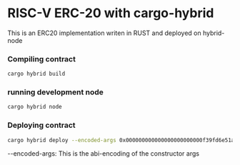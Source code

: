 # RISC-V ERC-20 with cargo-hybrid
This is an ERC20 implementation writen in RUST and deployed on hybrid-node

### Compiling contract
```sh
cargo hybrid build
```

### running development node
```sh
cargo hybrid node
```

### Deploying contract
```sh
cargo hybrid deploy --encoded-args 0x000000000000000000000000f39fd6e51aad88f6f4ce6ab8827279cfffb92266
```

--encoded-args: This is the abi-encoding of the constructor args